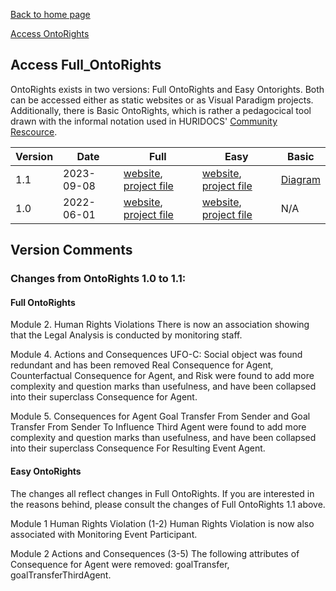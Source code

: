 [Back to home page](index.md)

[Access OntoRights](ontorights-access.md)

## Access Full_OntoRights
OntoRights exists in two versions: Full OntoRights and Easy Ontorights. Both can be accessed either as static websites or as Visual Paradigm projects. Additionally, there is Basic OntoRights, which is rather a pedagocical tool drawn with the informal notation used in HURIDOCS' [Community Rescource](https://huridocs.org/community-resources/designing-your-conceptual-data-model/).

| **Version** | **Date**             | **Full**               | **Easy**             | **Basic**             | 
|-------------|------------------------|------------------------|------------------------|------------------------|
| 1.1         | 2023-09-08         | [website](vp-projects/Full_OntoRights_v1_1/), [project file](vp-projects/Full_OntoRights_v1_1.vpp) | [website](vp-projects/Easy_OntoRights_v1_1), [project file](vp-projects/Easy_OntoRights_v1_1.vpp) | [Diagram](https://drive.google.com/file/d/1uBOPICySX00OqzBOiQqQKAim-gSMyJCP/view?usp=sharing)|
| 1.0         | 2022-06-01         | [website](vp-projects/Full_OntoRights_v1_0), [project file](vp-projects/Full_OntoRights_v1_0.vpp) | [website](vp-projects/Simple_OntoRights_v1_0), [project file](vp-projects/Simple_OntoRights_v1_0.vpp) |N/A|



## Version Comments
### Changes from OntoRights 1.0 to 1.1:
#### Full OntoRights
Module 2. Human Rights Violations
There is now an association showing that the Legal Analysis is conducted by monitoring staff. 

Module 4. Actions and Consequences
UFO-C: Social object was found redundant and has been removed
Real Consequence for Agent, Counterfactual Consequence for Agent, and Risk were found to add more complexity and question marks than usefulness, and have been collapsed into their superclass Consequence for Agent. 

Module 5. Consequences for Agent
Goal Transfer From Sender and Goal Transfer From Sender To Influence Third Agent were found to add more complexity and question marks than usefulness, and have been collapsed into their superclass Consequence For Resulting Event Agent.

#### Easy OntoRights
The changes all reflect changes in Full OntoRights. If you are interested in the reasons behind, please consult the changes of Full OntoRights 1.1 above.

Module 1 Human Rights Violation (1-2)
Human Rights Violation is now also associated with Monitoring Event Participant.

Module 2 Actions and Consequences (3-5)
The following attributes of Consequence for Agent were removed: goalTransfer, goalTransferThirdAgent. 

